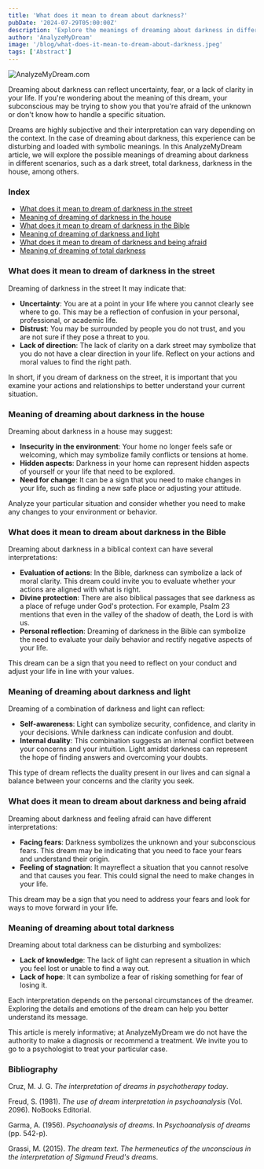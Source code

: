 ```yaml
---
title: 'What does it mean to dream about darkness?'
pubDate: '2024-07-29T05:00:00Z'
description: 'Explore the meanings of dreaming about darkness in different contexts and what it can indicate about your emotional and psychological state.'
author: 'AnalyzeMyDream'
image: '/blog/what-does-it-mean-to-dream-about-darkness.jpeg'
tags: ['Abstract']
---
```


![AnalyzeMyDream.com](/blog/what-does-it-mean-to-dream-about-darkness.jpeg)

Dreaming about darkness can reflect uncertainty, fear, or a lack of clarity in your life. If you're wondering about the meaning of this dream, your subconscious may be trying to show you that you're afraid of the unknown or don't know how to handle a specific situation.

Dreams are highly subjective and their interpretation can vary depending on the context. In the case of dreaming about darkness, this experience can be disturbing and loaded with symbolic meanings. In this AnalyzeMyDream article, we will explore the possible meanings of dreaming about darkness in different scenarios, such as a dark street, total darkness, darkness in the house, among others.

### Index

- [What does it mean to dream of darkness in the street](#what-does-it-mean-to-dream-of-darkness-in-the-street)
- [Meaning of dreaming of darkness in the house](#meaning-of-dreaming-of-darkness-in-the-house)
- [What does it mean to dream of darkness in the Bible](#what-does-it-mean-to-dream-of-darkness-in-the-bible)
- [Meaning of dreaming of darkness and light](#meaning-of-dreaming-of-darkness-and-light)
- [What does it mean to dream of darkness and being afraid](#what-does-it-mean-to-dream-of-darkness-and-being-afraid)
- [Meaning of dreaming of total darkness](#meaning-of-dreaming-of-total-darkness)

### What does it mean to dream of darkness in the street

Dreaming of darkness in the street It may indicate that:

- **Uncertainty**: You are at a point in your life where you cannot clearly see where to go. This may be a reflection of confusion in your personal, professional, or academic life.
- **Distrust**: You may be surrounded by people you do not trust, and you are not sure if they pose a threat to you.
- **Lack of direction**: The lack of clarity on a dark street may symbolize that you do not have a clear direction in your life. Reflect on your actions and moral values ​​to find the right path.

In short, if you dream of darkness on the street, it is important that you examine your actions and relationships to better understand your current situation.

### Meaning of dreaming about darkness in the house

Dreaming about darkness in a house may suggest:

- **Insecurity in the environment**: Your home no longer feels safe or welcoming, which may symbolize family conflicts or tensions at home.
- **Hidden aspects**: Darkness in your home can represent hidden aspects of yourself or your life that need to be explored.
- **Need for change**: It can be a sign that you need to make changes in your life, such as finding a new safe place or adjusting your attitude.

Analyze your particular situation and consider whether you need to make any changes to your environment or behavior.

### What does it mean to dream about darkness in the Bible

Dreaming about darkness in a biblical context can have several interpretations:

- **Evaluation of actions**: In the Bible, darkness can symbolize a lack of moral clarity. This dream could invite you to evaluate whether your actions are aligned with what is right.
- **Divine protection**: There are also biblical passages that see darkness as a place of refuge under God's protection. For example, Psalm 23 mentions that even in the valley of the shadow of death, the Lord is with us.
- **Personal reflection**: Dreaming of darkness in the Bible can symbolize the need to evaluate your daily behavior and rectify negative aspects of your life.

This dream can be a sign that you need to reflect on your conduct and adjust your life in line with your values.

### Meaning of dreaming about darkness and light

Dreaming of a combination of darkness and light can reflect:

- **Self-awareness**: Light can symbolize security, confidence, and clarity in your decisions. While darkness can indicate confusion and doubt.
- **Internal duality**: This combination suggests an internal conflict between your concerns and your intuition. Light amidst darkness can represent the hope of finding answers and overcoming your doubts.

This type of dream reflects the duality present in our lives and can signal a balance between your concerns and the clarity you seek.

### What does it mean to dream about darkness and being afraid

Dreaming about darkness and feeling afraid can have different interpretations:

- **Facing fears**: Darkness symbolizes the unknown and your subconscious fears. This dream may be indicating that you need to face your fears and understand their origin.
- **Feeling of stagnation**: It mayreflect a situation that you cannot resolve and that causes you fear. This could signal the need to make changes in your life.

This dream may be a sign that you need to address your fears and look for ways to move forward in your life.

### Meaning of dreaming about total darkness

Dreaming about total darkness can be disturbing and symbolizes:

- **Lack of knowledge**: The lack of light can represent a situation in which you feel lost or unable to find a way out.
- **Lack of hope**: It can symbolize a fear of risking something for fear of losing it.

Each interpretation depends on the personal circumstances of the dreamer. Exploring the details and emotions of the dream can help you better understand its message.

This article is merely informative; at AnalyzeMyDream we do not have the authority to make a diagnosis or recommend a treatment. We invite you to go to a psychologist to treat your particular case.

### Bibliography

Cruz, M. J. G. *The interpretation of dreams in psychotherapy today*.

Freud, S. (1981). *The use of dream interpretation in psychoanalysis* (Vol. 2096). NoBooks Editorial.

Garma, A. (1956). *Psychoanalysis of dreams*. In *Psychoanalysis of dreams* (pp. 542-p).

Grassi, M. (2015). *The dream text. The hermeneutics of the unconscious in the interpretation of Sigmund Freud's dreams*.